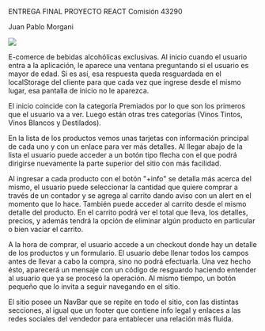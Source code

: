 ENTREGA FINAL PROYECTO REACT
Comisión
43290

Juan Pablo Morgani

![](https://res.cloudinary.com/dqykftyy6/image/upload/v1687260436/wineryLogo_kvwktq.svg)

E-comerce de bebidas alcohólicas exclusivas.
Al inicio cuando el usuario entra a la aplicación, le aparece una ventana preguntando si el usuario es mayor de edad. Si es así, esa respuesta queda resguardada en el localStorage del cliente para que cada vez que ingrese desde el mismo lugar, esa pantalla de inicio no le aparezca.

El inicio coincide con la categoría Premiados por lo que son los primeros que el usuario va a ver. Luego están otras tres categorías (Vinos Tintos, Vinos Blancos y Destilados).

En la lista de los productos vemos unas tarjetas con información principal de cada uno y con un enlace para ver más detalles. Al llegar abajo de la lista el usuario puede acceder a un botón tipo flecha con el que podrá dirigirse nuevamente la parte superior del sitio con más facilidad.

Al ingresar a cada producto con el botón "+info" se detalla más acerca del mismo, el usuario puede seleccionar la cantidad que quiere comprar a través de un contador y se agrega al carrito dando aviso con un alert en el momento que lo hace. También puede acceder al carrito desde el mismo detalle del producto. En el carrito podrá ver el total que lleva, los detalles, precios, y además tendrá la opción de eliminar algún producto en particular o bien vaciar el carrito.

A la hora de comprar, el usuario accede a un checkout donde hay un detalle de los productos y un formulario. El usuario debe llenar todos los campos antes de llevar a cabo la compra, sino no podrá efectuarla. Una vez hecho ésto, aparecerá un mensaje con un código de resguardo haciendo entender al usuario que ya se procesó la operación. Al mismo tiempo, un botón pequeño que lo invita a seguir navegando en el sitio.

El sitio posee un NavBar que se repite en todo el sitio, con las distintas secciones, al igual que un footer que contiene info legal y enlaces a las redes sociales del vendedor para entablecer una relación más fluida.
